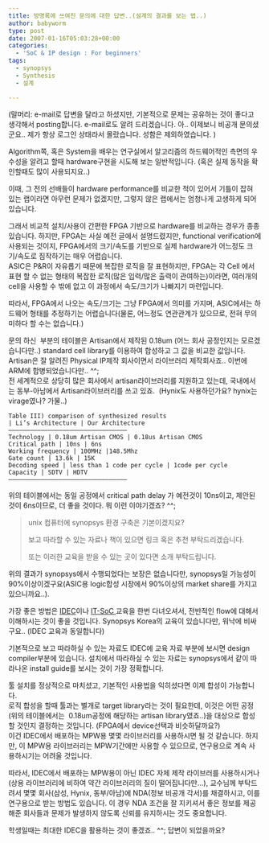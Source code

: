 ```yaml
---
title: 방명록에 쓰여진 문의에 대한 답변..(설계의 결과를 보는 법..)
author: babyworm
type: post
date: 2007-01-16T05:03:28+00:00
categories:
  - 'SoC & IP design : For beginners'
tags:
  - synopsys
  - Synthesis
  - 설계

---
```

(말머리: e-mail로 답변을 달라고 하셨지만, 기본적으로 문제는 공유하는 것이 좋다고 생각해서 posting합니다. e-mail로도 알려 드리겠습니다. 아.. 이제보니 비공개 문의셨군요.. 제가 항상 로그인 상태라서 몰랐습니다. 성함은 제외하였습니다. )

Algorithm쪽, 혹은 System을 배우는 연구실에서 알고리즘의 하드웨어적인 측면의 우수성을 알려고 할때 hardware구현을 시도해 보는 일반적입니다. (혹은 실제 동작을 확인할때도 많이 사용되지요..)

이때, 그 전의 선배들이 hardware performance를 비교한 적이 있어서 기틀이 잡혀 있는 랩이라면 아무런 문제가 없겠지만, 그렇지 않은 랩에서는 엄청나게 고생하게 되어 있습니다.

그래서 비교적 설치/사용이 간편한 FPGA 기반으로 hardware를 비교하는 경우가 종종있습니다. 하지만, FPGA는 사실 예전 글에서 설명드렸지만, functional verification에 사용되는 것이지, FPGA에서의 크기/속도를 기반으로 실제 hardware가 어느정도 크기/속도로 짐작하기는 매우 어렵습니다.
<br>
ASIC은 P&R이 자유롭기 때문에 복잡한 로직을 잘 표현하지만, FPGA는 각 Cell 에서 표현 할 수 없는 형태의 복잡한 로직(많은 입력/많은 출력이 관여하는)이라면, 여러개의 cell을 사용할 수 밖에 없고 이 과정에서 속도/크기가 나빠지기 마련입니다.

따라서, FPGA에서 나오는 속도/크기는 그냥 FPGA에서 의미를 가지며, ASIC에서는 하드웨어 형태를 추정하기는 어렵습니다(물론, 어느정도 연관관계가 있으므로, 전혀 무의미하다 할 수는 없습니다.)

문의 하신  부분의 테이블은 Artisan에서 제작된 0.18um (어느 회사 공정인지는 모르겠습니다만..) standard cell library를 이용하여 합성하고 그 값을 비교한 값입니다.
<br>
Artisan은 잘 알려진 Physical IP제작 회사이면서 라이브러리 제작회사죠.. 이번에 ARM에 합병되었습니다만.. ^^;
<br>
전 세계적으로 상당히 많은 회사에서 artisan라이브러리를 지원하고 있는데,
국내에서는 동부-아남에서 Artisan라이브러리를 쓰고 있죠.  (Hynix도 사용하던가요? hynix는 virage였나? 가물..)

```
Table III) comparison of synthesized results
| Li’s Architecture | Our Architecture
————————————————————————————————–
Technology | 0.18um Artisan CMOS | 0.18us Artisan CMOS
Critical path | 10ns | 6ns
Working frequency | 100MHz |148.5Mhz
Gate count | 13.6k | 15K
Decoding speed | less than 1 code per cycle | 1code per cycle
Capacity | SDTV | HDTV
————————————————————————————————–
```


위의 테이블에서는 동일 공정에서 critical path delay 가 예전것이 10ns이고, 제안된 것이 6ns이므로, 더 좋을 것이다. 뭐 이런 이야기겠죠? ^^;


>unix 컴퓨터에 synopsys 환경 구축은 기본이겠지요?
>
>보고 따라할 수 있는 자료나 책이 있으면 링크 혹은 추천 부탁드리겠습니다.
>
>또는 이러한 교육을 받을 수 있는 곳이 있다면 소개 부탁드립니다.

위의 결과가 synopsys에서 수행되었다는 보장은 없습니다만, synopsys일 가능성이 90%이상이겠구요(ASIC용 logic합성 시장에서 90%이상의 market share를 가지고 있으니까요..).

가장 좋은 방법은 <A href="http://idec.kaist.ac.kr/" target=_blank>IDEC</A>이나 <A href="http://www.asic.net/" target=_blank>IT-SoC </A>교육을 한번 다녀오셔서, 전반적인 flow에 대해서 이해하시는 것이 좋을 것입니다. Synopsys Korea의 교육이 있습니다만, 워낙에 비싸구요.. (IDEC 교육과 동일합니다)

기본적으로 보고 따라하실 수 있는 자료도 IDEC에 교육 자료 부분에 보시면 design compiler부분에 있습니다.
설치에서 따라하실 수 있는 자료는 synopsys에서 같이 따라나온 install guide를 보시는 것이 가장 정확합니다.

툴 설치를 정상적으로 마치셨고, 기본적인 사용법을 익히셨다면 이제 합성이 가능합니다.
<br>
로직 합성을 할때 툴과는 별개로 target library라는 것이 필요한데, 이것은 어떤 공정(위의 테이블에서는  0.18um공정에 해당하는 artisan library였죠..)을 대상으로 합성할 것인지 결정하는 것입니다. (FPGA에서 device선택과 비슷하달까요?)
<br>
이건 IDEC에서 배포하는 MPW용 몇몇 라이브러리를 사용하시면 될 것 같습니다. 하지만, 이 MPW용 라이브러리는 MPW기간에만 사용할 수 있으므로, 연구용으로 계속 사용하시기는 어려울 것입니다.

따라서, IDEC에서 배포하는 MPW용이 아닌 IDEC 자체 제작 라이브러를 사용하시거나(상용 라이브러리에 비하여 약간 라이브러리의 질이 떨어집니다만…), 교수님께 부탁드려서 몇몇 회사(삼성, Hynix, 동부/아남)에 NDA(정보 비공개 각서)를 채결하시고, 이를 연구용으로 받는 방법도 있습니다. 이 경우 NDA 조건을 잘 지키셔서 좋은 정보를 제공해준 회사들과 문제가 발생하지 않도록 신뢰를 유지하시는 것도 중요합니다.

학생일때는 최대한 IDEC을 활용하는 것이 좋겠죠.. ^^;
답변이 되었을까요?
